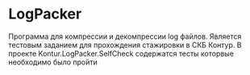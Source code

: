 # LogPacker

Программа для компрессии и декомпрессии log файлов. Является тестовым заданием для прохождения стажировки в СКБ Контур.
В проекте Kontur.LogPacker.SelfCheck содержатся тесты которвые необходимо было пройти
